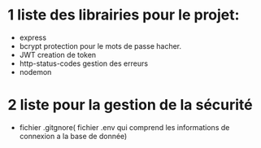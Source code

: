 # 1 liste des librairies pour le projet:

- express
- bcrypt protection pour le mots de passe hacher.
- JWT creation de token
- http-status-codes gestion des erreurs
- nodemon

# 2 liste pour la gestion de la sécurité

- fichier .gitgnore( fichier .env qui comprend les informations de connexion a la base de donnée)
